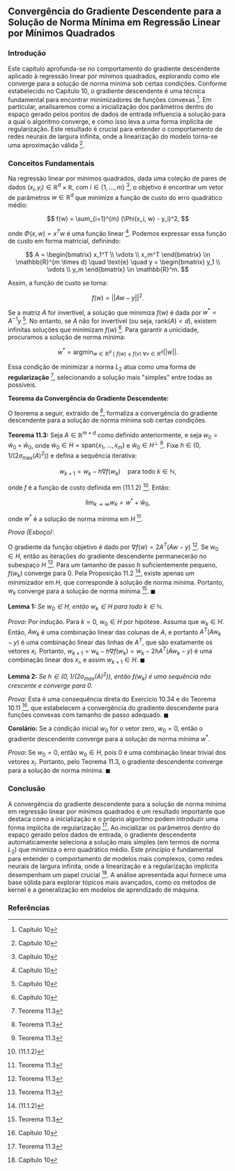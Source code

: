 ## Convergência do Gradiente Descendente para a Solução de Norma Mínima em Regressão Linear por Mínimos Quadrados

### Introdução

Este capítulo aprofunda-se no comportamento do gradiente descendente aplicado à regressão linear por mínimos quadrados, explorando como ele converge para a solução de norma mínima sob certas condições. Conforme estabelecido no Capítulo 10, o gradiente descendente é uma técnica fundamental para encontrar minimizadores de funções convexas [^1]. Em particular, analisaremos como a inicialização dos parâmetros dentro do espaço gerado pelos pontos de dados de entrada influencia a solução para a qual o algoritmo converge, e como isso leva a uma forma implícita de regularização. Este resultado é crucial para entender o comportamento de redes neurais de largura infinita, onde a linearização do modelo torna-se uma aproximação válida [^1].

### Conceitos Fundamentais

Na regressão linear por mínimos quadrados, dada uma coleção de pares de dados $(x_i, y_i) \in \mathbb{R}^d \times \mathbb{R}$, com $i \in \{1, ..., m\}$ [^1], o objetivo é encontrar um vetor de parâmetros $w \in \mathbb{R}^d$ que minimize a função de custo do erro quadrático médio:

$$
f(w) = \sum_{i=1}^{m} (\Phi(x_i, w) - y_i)^2,
$$

onde $\Phi(x, w) = x^T w$ é uma função linear [^1]. Podemos expressar essa função de custo em forma matricial, definindo:

$$
A = \begin{bmatrix} x_1^T \\ \vdots \\ x_m^T \end{bmatrix} \in \mathbb{R}^{m \times d} \quad \text{e} \quad y = \begin{bmatrix} y_1 \\ \vdots \\ y_m \end{bmatrix} \in \mathbb{R}^m.
$$

Assim, a função de custo se torna:

$$
f(w) = ||Aw - y||^2.
$$

Se a matriz $A$ for invertível, a solução que minimiza $f(w)$ é dada por $w^* = A^{-1}y$ [^1]. No entanto, se $A$ não for invertível (ou seja, $\text{rank}(A) < d$), existem infinitas soluções que minimizam $f(w)$ [^1]. Para garantir a unicidade, procuramos a solução de norma mínima:

$$
w^* = \text{argmin}_{w \in \mathbb{R}^d \mid f(w) \le f(v) \ \forall v \in \mathbb{R}^d} ||w||.
$$

Essa condição de minimizar a norma $L_2$ atua como uma forma de **regularização** [^3], selecionando a solução mais "simples" entre todas as possíveis.

**Teorema da Convergência do Gradiente Descendente:**

O teorema a seguir, extraído de [^3], formaliza a convergência do gradiente descendente para a solução de norma mínima sob certas condições.

**Teorema 11.3:** Seja $A \in \mathbb{R}^{m \times d}$ como definido anteriormente, e seja $w_0 = \tilde{w}_0 + \hat{w}_0$, onde $\tilde{w}_0 \in H = \text{span}\{x_1, ..., x_m\}$ e $\hat{w}_0 \in H^\perp$ [^3]. Fixe $h \in (0, 1/(2\sigma_{\text{max}}(A)^2))$ e defina a sequência iterativa:

$$
w_{k+1} = w_k - h \nabla f(w_k) \quad \text{para todo} \ k \in \mathbb{N},
$$

onde $f$ é a função de custo definida em (11.1.2) [^2]. Então:

$$
\lim_{k \to \infty} w_k = w^* + \hat{w}_0,
$$

onde $w^*$ é a solução de norma mínima em $H$ [^3].

*Prova (Esboço):*

O gradiente da função objetivo é dado por $\nabla f(w) = 2A^T(Aw - y)$ [^3]. Se $w_0 \in H$, então as iterações do gradiente descendente permanecerão no subespaço $H$ [^3]. Para um tamanho de passo $h$ suficientemente pequeno, $f(w_k)$ converge para 0. Pela Proposição 11.2 [^2], existe apenas um minimizador em $H$, que corresponde à solução de norma mínima. Portanto, $w_k$ converge para a solução de norma mínima [^3]. $\blacksquare$

**Lemma 1:** *Se $w_0 \in H$, então $w_k \in H$ para todo $k \in \mathbb{N}$.*

*Prova:* Por indução. Para $k=0$, $w_0 \in H$ por hipótese. Assuma que $w_k \in H$. Então, $Aw_k$ é uma combinação linear das colunas de $A$, e portanto $A^T(Aw_k - y)$ é uma combinação linear das linhas de $A^T$, que são exatamente os vetores $x_i$. Portanto, $w_{k+1} = w_k - h\nabla f(w_k) = w_k - 2hA^T(Aw_k - y)$ é uma combinação linear dos $x_i$, e assim $w_{k+1} \in H$. $\blacksquare$

**Lemma 2:** *Se $h \in (0, 1/(2\sigma_{\text{max}}(A)^2))$, então $f(w_k)$ é uma sequência não crescente e converge para 0.*

*Prova:* Esta é uma consequência direta do Exercício 10.34 e do Teorema 10.11 [^1], que estabelecem a convergência do gradiente descendente para funções convexas com tamanho de passo adequado. $\blacksquare$

**Corolário:** Se a condição inicial $w_0$ for o vetor zero, $w_0 = 0$, então o gradiente descendente converge para a solução de norma mínima $w^*$.

*Prova:* Se $w_0 = 0$, então $w_0 \in H$, pois $0$ é uma combinação linear trivial dos vetores $x_i$. Portanto, pelo Teorema 11.3, o gradiente descendente converge para a solução de norma mínima. $\blacksquare$

### Conclusão

A convergência do gradiente descendente para a solução de norma mínima em regressão linear por mínimos quadrados é um resultado importante que destaca como a inicialização e o próprio algoritmo podem introduzir uma forma implícita de regularização [^3]. Ao inicializar os parâmetros dentro do espaço gerado pelos dados de entrada, o gradiente descendente automaticamente seleciona a solução mais simples (em termos de norma $L_2$) que minimiza o erro quadrático médio. Este princípio é fundamental para entender o comportamento de modelos mais complexos, como redes neurais de largura infinita, onde a linearização e a regularização implícita desempenham um papel crucial [^1]. A análise apresentada aqui fornece uma base sólida para explorar tópicos mais avançados, como os métodos de kernel e a generalização em modelos de aprendizado de máquina.

### Referências
[^1]: Capítulo 10
[^2]: (11.1.2)
[^3]: Teorema 11.3
<!-- END -->